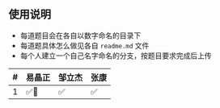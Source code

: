 ## 使用说明
- 每道题目会在各自以数字命名的目录下
- 每道题具体怎么做见各自 `readme.md` 文件
- 每个人建立一个自己名字命名的分支，按题目要求完成后上传


|#|易晶正|邹立杰|张康|
|-|-|-|-|
|1|✅🥇|✅|✅|

